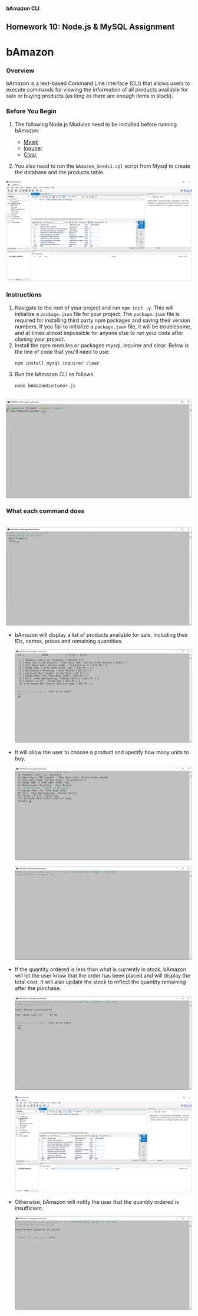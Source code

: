 #### bAmazon CLI
Homework 10: Node.js & MySQL Assignment
---
# bAmazon

### Overview

bAmazon is a text-based Command Line Interface (CLI) that allows users to execute commands for viewing the information of all products available for sale or buying products (as long as there are enough items in stock). 

### Before You Begin

1. The following Node.js Modules need to be installed before running bAmazon:

    - [Mysql](https://www.npmjs.com/package/mysql)
    - [Inquirer](https://www.npmjs.com/package/inquirer)
    - [Clear](https://www.npmjs.com/package/clear) 

2. You also need to run the `bAmazon_Seeds1.sql` script from Mysql to create the database and the products table.

![Demo](https://github.com/gromanbb/bAmazon/blob/master/images/bAmazonC_Seeds1.png)

### Instructions

1. Navigate to the root of your project and run `npm init -y`. This will initialize a `package.json` file for your project. The `package.json` file is required for installing third party npm packages and saving their version numbers. If you fail to initialize a `package.json` file, it will be troublesome, and at times almost impossible for anyone else to run your code after cloning your project.
2. Install the npm modules or packages mysql, inquirer and clear. Below is the line of code that you'll need to use:
    ```
    npm install mysql inquirer clear
    ```
3. Run the bAmazon CLI as follows:
	```
	node bAmazonCustomer.js
	```

​	![Demo](https://github.com/gromanbb/bAmazon/blob/master/images/bAmazonCustomer.png)

### What each command does

​		![Demo](https://github.com/gromanbb/bAmazon/blob/master/images/bAmazonC_Menu.png)

- bAmazon will display a list of products available for sale, including their IDs, names, prices and remaining quantities.

  ![Demo](https://github.com/gromanbb/bAmazon/blob/master/images/bAmazonC_View.png)

- It will allow the user to choose a product and specify how many units to buy.

  ![Demo](https://github.com/gromanbb/bAmazon/blob/master/images/bAmazonC_BuyProd.png)

  ![Demo](https://github.com/gromanbb/bAmazon/blob/master/images/bAmazonC_BuyQty.png)

- If the quantity ordered is less than what is currently in stock, bAmazon will let the user know that the order has been placed and will display the total cost. It will also update the stock to reflect the quantity remaining after the purchase.

  ![Demo](https://github.com/gromanbb/bAmazon/blob/master/images/bAmazonC_PO.png)

  ![Demo](https://github.com/gromanbb/bAmazon/blob/master/images/bAmazonC_productsTable.png)

- Otherwise, bAmazon will notify the user that the quantity ordered is insufficient.

  ![Demo](https://github.com/gromanbb/bAmazon/blob/master/images/bAmazonC_NoStock.png)